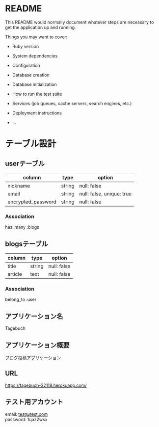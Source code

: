 # README

This README would normally document whatever steps are necessary to get the
application up and running.

Things you may want to cover:

* Ruby version

* System dependencies

* Configuration

* Database creation

* Database initialization

* How to run the test suite

* Services (job queues, cache servers, search engines, etc.)

* Deployment instructions

* ...

# テーブル設計

## userテーブル

| column             | type   | option                    |
| ------------------ | ------ | ------------------------- |
| nickname           | string | null: false               |
| email              | string | null: false, unique: true |
| encrypted_password | string | null: false               |

### Association
has_many :blogs

## blogsテーブル

| column  | type   | option      |
| ------- | ------ | ----------- |
| title   | string | null: false |
| article | text   | null: false |

### Association
belong_to :user

## アプリケーション名

Tagebuch

## アプリケーション概要

ブログ投稿アプリケーション

## URL

https://tagebuch-32118.herokuapp.com/

## テスト用アカウント

email: test@test.com  
password: 1qaz2wsx
